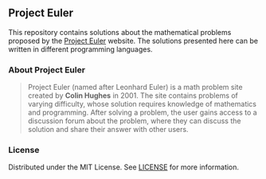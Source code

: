 ## Project Euler

This repository contains solutions about the mathematical problems proposed by the [Project Euler](https://projecteuler.net/about) website. The solutions presented here can be written in different programming languages.

### About Project Euler

>Project Euler (named after Leonhard Euler) is a math problem site created by **Colin Hughes** in 2001. The site contains problems of varying difficulty, whose solution requires knowledge of mathematics and programming. After solving a problem, the user gains access to a discussion forum about the problem, where they can discuss the solution and share their answer with other users.

### License

Distributed under the MIT License. See [LICENSE](https://github.com/jo0t4/project-euler/blob/main/LICENSE) for more information.
